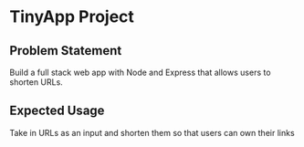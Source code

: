# TinyApp Project

## Problem Statement

Build a full stack web app with Node and Express that allows users to shorten URLs.

## Expected Usage

Take in URLs as an input and shorten them so that users can own their links